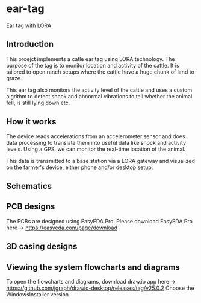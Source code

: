 # ear-tag
Ear tag with LORA

## Introduction 
This proejct implements a catle ear tag using LORA technology. The purpose of the tag is to monitor location and activity of the 
cattle. It is tailored to open ranch setups where the cattle have a huge chunk of land to graze.

This ear tag also monitors the activity level of the cattle and uses a custom algrithm to detect shcok and abnormal vibrations 
to tell whether the animal fell, is still lying down etc.

## How it works
The device reads accelerations from an accelerometer sensor and does data processing to translate them into useful data like shock and activity levels.
Using a GPS, we can monitor the real-time location of the animal. 

This data is transmitted to a base station via a LORA gateway and visualized on the farmer's device, either phone and/or desktop setup.

## Schematics 

## PCB designs
The PCBs are designed using EasyEDA Pro. Please download EasyEDA Pro here -> https://easyeda.com/page/download

## 3D casing designs 

## Viewing the system flowcharts and diagrams
To open the flowcharts and diagrams, download draw.io app here -> https://github.com/jgraph/drawio-desktop/releases/tag/v25.0.2
Choose the WindowsInstaller version


